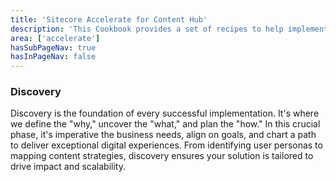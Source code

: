 ```yaml
---
title: 'Sitecore Accelerate for Content Hub'
description: 'This Cookbook provides a set of recipes to help implementing Content Hub through setup, configuration and implemenation.'
area: ['accelerate']
hasSubPageNav: true
hasInPageNav: false
---
```


### Discovery

Discovery is the foundation of every successful implementation. It's where we define the "why," uncover the "what," and plan the "how." In this crucial phase, it's imperative the business needs, align on goals, and chart a path to deliver exceptional digital experiences. From identifying user personas to mapping content strategies, discovery ensures your solution is tailored to drive impact and scalability.

<ChildPagesList />